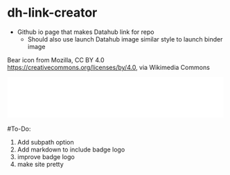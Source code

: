 # dh-link-creator
 - Github io page that makes Datahub link for repo
	- Should also use launch Datahub image similar style to launch binder image

Bear icon from Mozilla, CC BY 4.0 <https://creativecommons.org/licenses/by/4.0>, via Wikimedia Commons

[![DataHub](https://raw.githubusercontent.com/SoyCarlos/dh-link-creator/d02ad95a030068ec772047947a07cf730081b94b/badge_logo_medium.svg?token=AHN3EZN4G7ELF7TCL5T2LRK77FTNK)](https://data.berkeley.edu/consulting/)

#To-Do:
1. Add subpath option
2. Add markdown to include badge logo
3. improve badge logo
4. make site pretty
